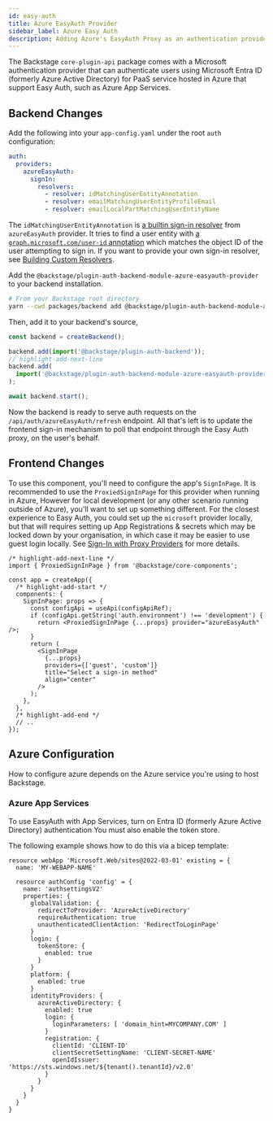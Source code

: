 ```yaml
---
id: easy-auth
title: Azure EasyAuth Provider
sidebar_label: Azure Easy Auth
description: Adding Azure's EasyAuth Proxy as an authentication provider in Backstage
---
```


The Backstage `core-plugin-api` package comes with a Microsoft authentication provider that can authenticate users using Microsoft Entra ID (formerly Azure Active Directory) for PaaS service hosted in Azure that support Easy Auth, such as Azure App Services.

## Backend Changes

Add the following into your `app-config.yaml` under the root `auth` configuration:

```yaml title="app-config.yaml"
auth:
  providers:
    azureEasyAuth:
      signIn:
        resolvers:
          - resolver: idMatchingUserEntityAnnotation
          - resolver: emailMatchingUserEntityProfileEmail
          - resolver: emailLocalPartMatchingUserEntityName
```

The `idMatchingUserEntityAnnotation` is
[a builtin sign-in resolver](../identity-resolver.md#using-builtin-resolvers) from `azureEasyAuth` provider.
It tries to find a user entity with [a `graph.microsoft.com/user-id` annotation](../../features/software-catalog/well-known-annotations.md#graphmicrosoftcomtenant-id-graphmicrosoftcomgroup-id-graphmicrosoftcomuser-id)
which matches the object ID of the user attempting to sign in.
If you want to provide your own sign-in resolver,
see [Building Custom Resolvers](../identity-resolver.md#building-custom-resolvers).

Add the `@backstage/plugin-auth-backend-module-azure-easyauth-provider` to your backend installation.

```sh
# From your Backstage root directory
yarn --cwd packages/backend add @backstage/plugin-auth-backend-module-azure-easyauth-provider
```

Then, add it to your backend's source,

```ts title="packages/backend/src/index.ts"
const backend = createBackend();

backend.add(import('@backstage/plugin-auth-backend'));
// highlight-add-next-line
backend.add(
  import('@backstage/plugin-auth-backend-module-azure-easyauth-provider'),
);

await backend.start();
```

Now the backend is ready to serve auth requests on the
`/api/auth/azureEasyAuth/refresh` endpoint. All that's left is to update the frontend
sign-in mechanism to poll that endpoint through the Easy Auth proxy, on the user's behalf.

## Frontend Changes

To use this component, you'll need to configure the app's `SignInPage`.
It is recommended to use the `ProxiedSignInPage` for this provider when running in Azure, However for local development (or any other scenario running outside of Azure), you'll want to set up something different.
For the closest experience to Easy Auth, you could set up the `microsoft` provider locally, but that will requires setting up App Registrations & secrets which may be locked down by your organisation, in which case it may be easier to use guest login locally.
See [Sign-In with Proxy Providers](../index.md#sign-in-with-proxy-providers) for more details.

```tsx title="packages/app/src/App.tsx"
/* highlight-add-next-line */
import { ProxiedSignInPage } from '@backstage/core-components';

const app = createApp({
  /* highlight-add-start */
  components: {
    SignInPage: props => {
      const configApi = useApi(configApiRef);
      if (configApi.getString('auth.environment') !== 'development') {
        return <ProxiedSignInPage {...props} provider="azureEasyAuth" />;
      }
      return (
        <SignInPage
          {...props}
          providers={['guest', 'custom']}
          title="Select a sign-in method"
          align="center"
        />
      );
    },
  },
  /* highlight-add-end */
  // ..
});
```

## Azure Configuration

How to configure azure depends on the Azure service you're using to host Backstage.

### Azure App Services

To use EasyAuth with App Services, turn on Entra ID (formerly Azure Active Directory) authentication
You must also enable the token store.

The following example shows how to do this via a bicep template:

```bicep
resource webApp 'Microsoft.Web/sites@2022-03-01' existing = {
  name: 'MY-WEBAPP-NAME'

  resource authConfig 'config' = {
    name: 'authsettingsV2'
    properties: {
      globalValidation: {
        redirectToProvider: 'AzureActiveDirectory'
        requireAuthentication: true
        unauthenticatedClientAction: 'RedirectToLoginPage'
      }
      login: {
        tokenStore: {
          enabled: true
        }
      }
      platform: {
        enabled: true
      }
      identityProviders: {
        azureActiveDirectory: {
          enabled: true
          login: {
            loginParameters: [ 'domain_hint=MYCOMPANY.COM' ]
          }
          registration: {
            clientId: 'CLIENT-ID'
            clientSecretSettingName: 'CLIENT-SECRET-NAME'
            openIdIssuer: 'https://sts.windows.net/${tenant().tenantId}/v2.0'
          }
        }
      }
    }
  }
}
```
